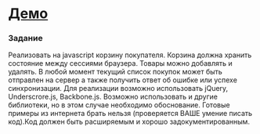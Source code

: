 <h1><a href="http://market-basket.lidersbor.ru/">Демо</a></h1>
<h3>Задание</h3>
<p>Реализовать на javascript корзину покупателя. Корзина должна
    хранить состояние между сессиями браузера.
    Товары можно добавлять и удалять. В любой момент текущий список
    покупок может быть отправлен на сервер а также получить ответ об
    ошибке или успехе синхронизации. Для реализации возможно использовать
    jQuery, Underscrore.js, Backbone.js. Возможно использовать и другие
    библиотеки, но в этом случае необходимо обоснование. Готовые примеры
    из интернета брать нельзя (проверяется ВАШЕ умение писать код).Код
    должен быть расширяемым и хорошо задокументированным.</p>
